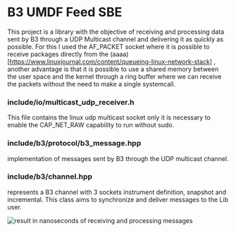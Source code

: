 # B3 UMDF Feed SBE

This project is a library with the objective of receiving and processing data sent by B3 through a UDP Multicast channel and delivering it as quickly as possible. For this I used the AF_PACKET socket where it is possible to receive packages directly from the (aaaa)[https://www.linuxjournal.com/content/queueing-linux-network-stack] , another advantage is that it is possible to use a shared memory between the user space and the kernel through a ring buffer where we can receive the packets without the need to make a single systemcall.

### include/io/multicast_udp_receiver.h
This file contains the linux udp multicast socket only it is necessary to enable the CAP_NET_RAW capability to run without sudo.

### include/b3/protocol/b3_message.hpp

implementation of messages sent by B3 through the UDP multicast channel.

### include/b3/channel.hpp

represents a B3 channel with 3 sockets instrument definition, snapshot and incremental. This class aims to synchronize and deliver messages to the Lib user.


![result in nanoseconds of receiving and processing messages](https://github.com/blogdarkspot/B3UMDF_SBE_Lib/assets/17806113/2f9b2956-b81b-4874-97f7-7c1fb58668d1)
